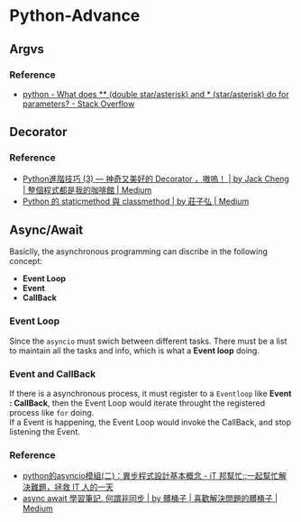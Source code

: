 # Python-Advance
## Argvs
### Reference
* [python - What does ** (double star/asterisk) and * (star/asterisk) do for parameters? - Stack Overflow](https://stackoverflow.com/questions/36901/what-does-double-star-asterisk-and-star-asterisk-do-for-parameters)
## Decorator
### Reference
* [Python進階技巧 (3) — 神奇又美好的 Decorator ，嗷嗚！ | by Jack Cheng | 整個程式都是我的咖啡館 | Medium](https://medium.com/citycoddee/python%E9%80%B2%E9%9A%8E%E6%8A%80%E5%B7%A7-3-%E7%A5%9E%E5%A5%87%E5%8F%88%E7%BE%8E%E5%A5%BD%E7%9A%84-decorator-%E5%97%B7%E5%97%9A-6559edc87bc0)
* [Python 的 staticmethod 與 classmethod | by 莊子弘 | Medium](https://ji3g4zo6qi6.medium.com/python-tips-5d36df9f6ad5)

## Async/Await
Basiclly, the asynchronous programming can discribe in the following concept:
* **Event Loop**
* **Event**
* **CallBack**

### Event Loop
Since the `asyncio` must swich between different tasks. There must be a list to maintain all the tasks and info, which is what a **Event loop** doing.

### Event and CallBack
If there is a asynchronous process, it must register to a `Eventloop` like **Event : CallBack**, then the Event Loop would iterate throught the registered process
like `for` doing.
<br>
If a Event is happening, the Event Loop would invoke the CallBack, and stop listening the Event.

### Reference
* [python的asyncio模組(二)：異步程式設計基本概念 - iT 邦幫忙::一起幫忙解決難題，拯救 IT 人的一天](https://ithelp.ithome.com.tw/articles/10199403)
* [async await 學習筆記. 何謂非同步 | by 髒桶子 | 喜歡解決問題的髒桶子 | Medium](https://medium.com/%E9%AB%92%E6%A1%B6%E5%AD%90/aysnc-await-%E6%95%99%E5%AD%B8%E7%AD%86%E8%A8%98-debabdb9db0e)
